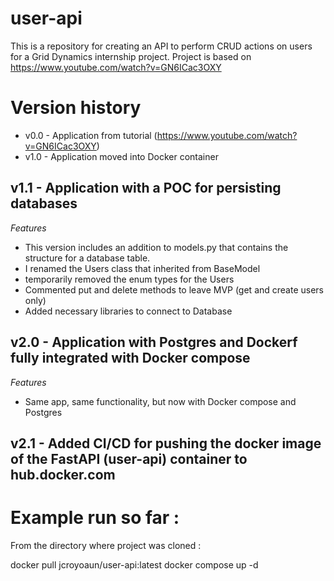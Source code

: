# user-api
This is a repository for creating an API to perform CRUD actions on users for a Grid Dynamics internship project. Project is based on https://www.youtube.com/watch?v=GN6ICac3OXY

# Version history 
* v0.0 - Application from tutorial (https://www.youtube.com/watch?v=GN6ICac3OXY)
* v1.0 - Application moved into Docker container


## v1.1 - Application with a POC for persisting databases
*Features*
* This version includes an addition to models.py that contains the structure for a database table.
* I renamed the Users class that inherited from BaseModel 
* temporarily removed the enum types for the Users
* Commented put and delete methods to leave MVP (get and create users only)
* Added necessary libraries to connect to Database

## v2.0 - Application with Postgres and Dockerf fully integrated with Docker compose
*Features*
* Same app, same functionality, but now with Docker compose and Postgres

## v2.1 - Added CI/CD for pushing the docker image of the FastAPI (user-api) container to hub.docker.com



# Example run so far :
From the directory where project was cloned :

docker pull jcroyoaun/user-api:latest
docker compose up -d


